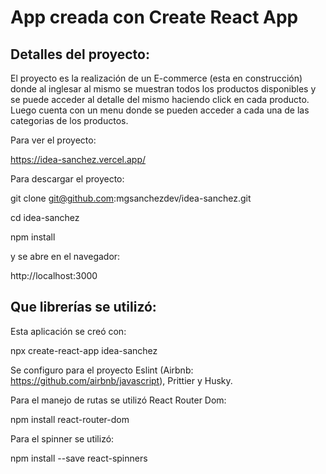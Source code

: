 # App creada con Create React App

## Detalles del proyecto:

El proyecto es la realización de un E-commerce (esta en construcción) donde al inglesar al mismo se muestran todos los productos disponibles y se puede acceder al detalle del mismo haciendo click en cada producto.
Luego cuenta con un menu donde se pueden acceder a cada una de las categorias de los productos.

Para ver el proyecto:

https://idea-sanchez.vercel.app/

Para descargar el proyecto:

git clone git@github.com:mgsanchezdev/idea-sanchez.git

cd idea-sanchez

npm install

y se abre en el navegador:

http://localhost:3000

## Que librerías se utilizó:

Esta aplicación se creó con:

npx create-react-app idea-sanchez

Se configuro para el proyecto Eslint (Airbnb: https://github.com/airbnb/javascript), Prittier y Husky.

Para el manejo de rutas se utilizó React Router Dom:

npm install react-router-dom

Para el spinner se utilizó:

npm install --save react-spinners
